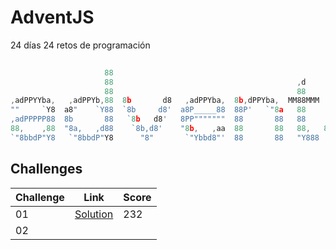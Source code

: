 # AdventJS
24 días 24 retos de programación

```js
                                                                                               
                     88                                                       88   ad88888ba   
                     88                                         ,d            88  d8"     "8b  
                     88                                         88            88  Y8,          
,adPPYYba,   ,adPPYb,88  8b       d8   ,adPPYba,  8b,dPPYba,  MM88MMM         88  `Y8aaaaa,    
""     `Y8  a8"    `Y88  `8b     d8'  a8P_____88  88P'   `"8a   88            88    `"""""8b,  
,adPPPPP88  8b       88   `8b   d8'   8PP"""""""  88       88   88            88          `8b  
88,    ,88  "8a,   ,d88    `8b,d8'    "8b,   ,aa  88       88   88,   88,   ,d88  Y8a     a8P  
`"8bbdP"Y8   `"8bbdP"Y8      "8"       `"Ybbd8"'  88       88   "Y888  "Y8888P"    "Y88888P"
```

## Challenges
| Challenge | Link                                  | Score     |
| --------- | ------------------------------------- | --------- |
| 01        | [Solution](./challenge01/index.js)    | 232       |
| 02        |                                       |           |